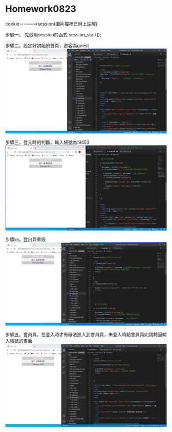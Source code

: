 # Homework0823

cookie------>session(圖片檔裡已附上註解)

步驟一。 先啟用session的函式  session_start();

步驟二。設定好初始的首頁，遊客為guest
![Alt text](https://github.com/shoubye/Homework0823/blob/master/session/%E9%A6%96%E9%A0%81.png)

步驟三。登入時的判斷，輸入帳號為:9453
![Alt text](https://github.com/shoubye/Homework0823/blob/master/session/%E7%99%BB%E5%85%A5%E5%B8%B3%E8%99%9F9453.png)

步驟四。登出與重設
![Alt text](https://github.com/shoubye/Homework0823/blob/master/session/%E7%99%BB%E5%87%BA.png)

步驟五。會員頁，在登入時才有辦法進入到會員頁，未登入時點會員頁則跳轉回輸入帳號的畫面
![Alt text](https://github.com/shoubye/Homework0823/blob/master/session/%E6%9C%83%E5%93%A1%E9%A0%81.png)


